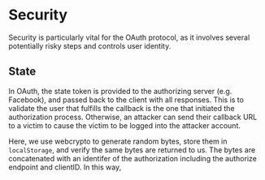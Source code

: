 # Security
Security is particularly vital for the OAuth protocol, as it involves several potentially risky steps and controls user identity.

## State
In OAuth, the state token is provided to the authorizing server (e.g. Facebook), and passed back to the client with all responses.
This is to validate the user that fulfills the callback is the one that initiated the authorization process. Otherwise, an attacker
can send their callback URL to a victim to cause the victim to be logged into the attacker account.

Here, we use webcrypto to generate random bytes, store them in `localStorage`, and verify the same bytes are returned to us.
The bytes are concatenated with an identifer of the authorization including the authorize endpoint and clientID. In this way,
